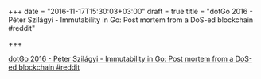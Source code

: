 +++
date = "2016-11-17T15:30:03+03:00"
draft = true
title = "dotGo 2016 - Péter Szilágyi - Immutability in Go: Post mortem from a DoS-ed blockchain  #reddit"

+++

<p><a href="https://t.co/LT6EBzQ643">dotGo 2016 - Péter Szilágyi - Immutability in Go: Post mortem from a DoS-ed blockchain  #reddit</a></p>
